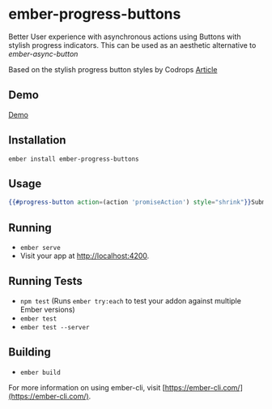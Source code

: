 # ember-progress-buttons

Better User experience with asynchronous actions using Buttons with stylish progress indicators.
This can be used as an aesthetic alternative to *ember-async-button*

Based on the stylish progress button styles by Codrops
[Article](https://tympanus.net/codrops/2013/12/12/progress-button-styles/)

## Demo
[Demo](http://gleaming-observation.surge.sh)

## Installation
```shell
ember install ember-progress-buttons
```

## Usage

```hbs
{{#progress-button action=(action 'promiseAction') style="shrink"}}Submit{{/progress-button}}
```

## Running

* `ember serve`
* Visit your app at [http://localhost:4200](http://localhost:4200).

## Running Tests

* `npm test` (Runs `ember try:each` to test your addon against multiple Ember versions)
* `ember test`
* `ember test --server`

## Building

* `ember build`

For more information on using ember-cli, visit [https://ember-cli.com/](https://ember-cli.com/).
